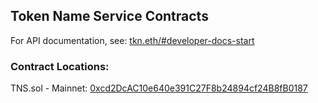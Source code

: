 ## Token Name Service Contracts

For API documentation, see: [tkn.eth/#developer-docs-start](https://tkn.eth.limo/#developer-docs-start)

### Contract Locations:  
TNS.sol - Mainnet: [0xcd2DcAC10e640e391C27F8b24894cf24B8fB0187](https://etherscan.io/address/0xcd2DcAC10e640e391C27F8b24894cf24B8fB0187#code)
